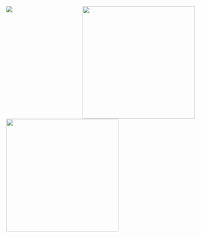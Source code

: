 <img src="https://media.tenor.com/1b2wXJFaO9MAAAAi/epic-gamer.gif" width="300" align="right" />
<img src="https://github-readme-stats.vercel.app/api?username=qalmurri&hide=contribs,prs&show_icons=true&hide_border=true&title_color=000" />

<img src="https://media.tenor.com/SAAJuwx659EAAAAi/zero-two.gif" width="300" align="left" />

